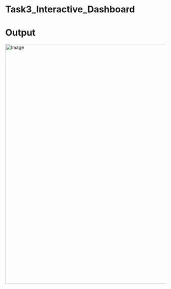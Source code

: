 # Task3_Interactive_Dashboard

# Output

<img width="1342" height="752" alt="Image" src="https://github.com/user-attachments/assets/0ac9fe71-e256-4fcd-8c9e-637c90e7d56f" />
